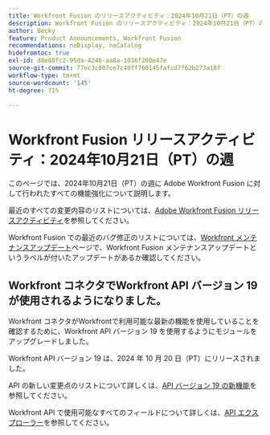```yaml
---
title: Workfront Fusion のリリースアクティビティ：2024年10月21日（PT）の週
description: Workfront Fusion のリリースアクティビティ：2024年10月21日（PT）の週
author: Becky
feature: Product Announcements, Workfront Fusion
recommendations: noDisplay, noCatalog
hidefromtoc: true
exl-id: d8e08fc2-95da-4246-aa8a-1016f200e47e
source-git-commit: 77ec3c007ce7c49ff760145fafcd7f62b273a18f
workflow-type: tm+mt
source-wordcount: '145'
ht-degree: 71%

---
```


# Workfront Fusion リリースアクティビティ：2024年10月21日（PT）の週

このページでは、2024年10月21日（PT）の週に Adobe Workfront Fusion に対して行われたすべての機能強化について説明します。

最近のすべての変更内容のリストについては、[Adobe Workfront Fusion リリースアクティビティ](/help/workfront-fusion/fusion-product-releases/fusion-release-activity.md)を参照してください。

Workfront Fusion での最近のバグ修正のリストについては、[Workfront メンテナンスアップデート](https://experienceleague.adobe.com/docs/workfront-known-issues/releases/current-updates.html?lang=ja)ページで、Workfront Fusion メンテナンスアップデートというラベルが付いたアップデートがあるか確認してください。

## Workfront コネクタでWorkfront API バージョン 19 が使用されるようになりました。

Workfront コネクタがWorkfrontで利用可能な最新の機能を使用していることを確認するために、Workfront API バージョン 19 を使用するようにモジュールをアップグレードしました。

Workfront API バージョン 19 は、2024 年 10 月 20 日（PT）にリリースされました。

API の新しい変更点のリストについて詳しくは、[API バージョン 19 の新機能](https://experienceleague.adobe.com/en/docs/workfront/using/adobe-workfront-api/api-notes/new-api-version-19)を参照してください。

Workfront API で使用可能なすべてのフィールドについて詳しくは、[API エクスプローラー](https://developer.adobe.com/workfront/api-explorer)を参照してください。
